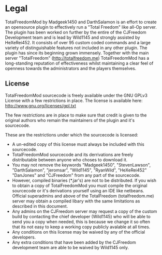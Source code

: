 # Legal

TotalFreedomMod by Madgeek1450 and DarthSalamon is an effort to create an opensource plugin to effectively run a "Total Freedom" like all-Op server. The plugin has been worked on further by the entire of the CJFreedom Development team and is lead by Wild1145 and strongly assisted by HeXeRei452. It consists of over 95 custom coded commands and a large variety of distinguishable features not included in any other plugin. The plugin has since its beginning grown immensely. Together with the main server "TotalFreedom" (http://totalfreedom.me) TotalFreedomMod has a long-standing reputation of effectiveness whilst maintaining a clear feel of openness towards the administrators and the players themselves.

## License

TotalFreedomMod sourcecode is freely available under the GNU GPLv3 License with a few restrictions in place. The license is available here: http://www.gnu.org/licenses/gpl.txt

The few restrictions are in place to make sure that credit is given to the original authors who remain the maintainers of the plugin and it's sourcecode.

These are the restrictions under which the sourcecode is licensed:
  * A un-edited copy of this license must always be included with this sourcecode.
  * TotalFreedomMod sourcecode and its derrivations are freely distributable between anyone who choses to download it.
  * You may not remove the keywords "Madgeek1450", "StevenLawson", "DarthSalamon", "jeromsar", "Wild1145", "RyanWild", "HeXeRei452" "DanJones" and "CJFreedom" from any part of the sourcecode.
  * However, compiled binaries (*.jar's) are not to be distributed. If you wish to obtain a copy of TotalFreedomMod you must compile the original sourcecode or it's derivations yourself using an IDE like netbeans. Official superadmins and above of the TotalFreedom (totalfreedom.me) server  may obtain a compiled libary with the same limitations as described in this document.
  * Any admins on the CJFreedom server may request a copy of the custom build by contacting the chief developer (Wild1145) who will be able to send you a copy when needed, this is because we change it so often that its not easy to keep a working copy publicly avalable at all times.
  * Any conditions on this license may be waived by any of the official developers.
  * Any extra conditions that have been added by the  CJFreedom development team are able to be waived by Wild1145 only.
